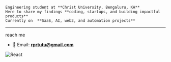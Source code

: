 

    Engineering student at **Christ University, Bengaluru, KA**  
    Here to share my findings **coding, startups, and building impactful products**  
    Currently on  **SaaS, AI, web3, and automation projects**  
---
reach me  
- 📧 Email: **rprtutu@gmail.com**  

![React](https://img.shields.io/badge/React-20232A?style=for-the-badge&logo=react&logoColor=61DAFB)

